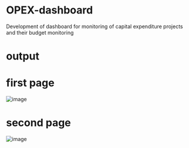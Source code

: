 # OPEX-dashboard
 Development of dashboard for monitoring of capital expenditure projects and their  budget monitoring

# output

# first page 

![image](https://github.com/user-attachments/assets/66a28fd0-cc4e-4314-b10a-810fe304584e)

# second page <project details>

![image](https://github.com/user-attachments/assets/336c845f-b8d9-43d4-b4f4-393b8d063d12)
